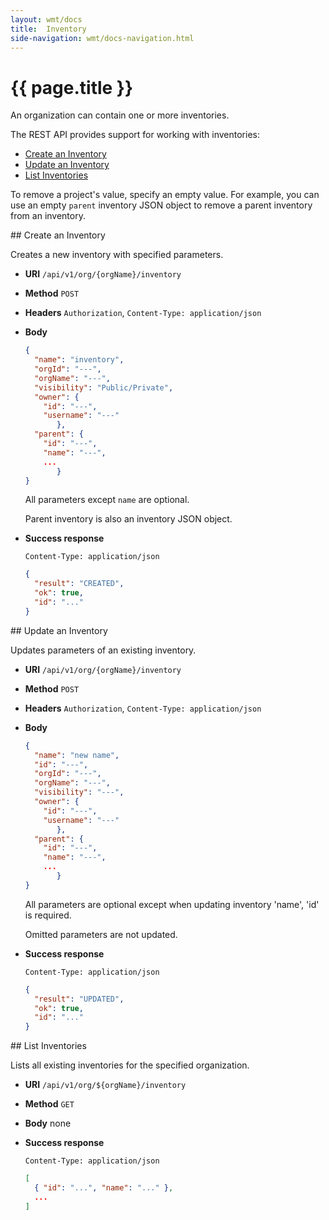 ```yaml
---
layout: wmt/docs
title:  Inventory
side-navigation: wmt/docs-navigation.html
---
```


# {{ page.title }}

An organization can contain one or more inventories.

The REST API provides support for working with inventories:

- [Create an Inventory](#create-inventory)
- [Update an Inventory](#update-inventory)
- [List Inventories](#list-inventories)

To remove a project's value, specify an empty value. For example, you can use an
empty `parent` inventory JSON object to remove a parent inventory from an 
inventory.

<a name="create-inventory"/>
## Create an Inventory

Creates a new inventory with specified parameters.

* **URI** `/api/v1/org/{orgName}/inventory`
* **Method** `POST`
* **Headers** `Authorization`, `Content-Type: application/json`
* **Body**
    ```json
    {
      "name": "inventory",
      "orgId": "---",
      "orgName": "---",
      "visibility": "Public/Private",
      "owner": {
		"id": "---",
		"username": "---"
	       },
      "parent": {
		"id": "---",
		"name": "---",
		...
	       }
    }
    ```
    All parameters except `name` are optional.

    Parent inventory is also an inventory JSON object.

* **Success response**

    ```
    Content-Type: application/json
    ```

    ```json
    {
      "result": "CREATED",
      "ok": true,
      "id": "..."
    }
    ```


<a name="update-inventory"/>
## Update an Inventory

Updates parameters of an existing inventory.

* **URI** `/api/v1/org/{orgName}/inventory`
* **Method** `POST`
* **Headers** `Authorization`, `Content-Type: application/json`
* **Body**
    ```json
    {
      "name": "new name",
      "id": "---",
      "orgId": "---",
      "orgName": "---",
      "visibility": "---",
      "owner": {
		"id": "---",
		"username": "---"
	       },
      "parent": {
		"id": "---",
		"name": "---",
		...
	       }
    }
    ```

    All parameters are optional except when updating inventory 'name', 'id'
    is required.

    Omitted parameters are not updated.

* **Success response**

    ```
    Content-Type: application/json
    ```

    ```json
    {
      "result": "UPDATED",
      "ok": true,
      "id": "..."
    }
    ```
    
<a name="list-inventories"/>
## List Inventories

Lists all existing inventories for the specified organization.

* **URI** `/api/v1/org/${orgName}/inventory`
* **Method** `GET`
* **Body**
    none
* **Success response**
    ```
    Content-Type: application/json
    ```

    ```json
    [
      { "id": "...", "name": "..." },
      ...
    ]
    ```
